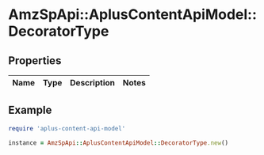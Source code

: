 # AmzSpApi::AplusContentApiModel::DecoratorType

## Properties

| Name | Type | Description | Notes |
| ---- | ---- | ----------- | ----- |

## Example

```ruby
require 'aplus-content-api-model'

instance = AmzSpApi::AplusContentApiModel::DecoratorType.new()
```

